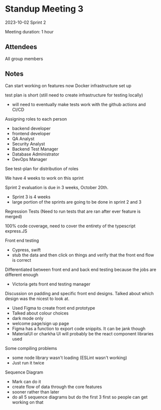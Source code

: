 # Standup Meeting 3

2023-10-02
Sprint 2

Meeting duration: 1 hour

## Attendees

All group members

## Notes

Can start working on features now
Docker infrastructure set up

test plan is short (still need to create infrastructure for testing locally)

- will need to eventually make tests work with the github actions and CI/CD

Assigning roles to each person

- backend developer
- frontend developer
- QA Analyst
- Security Analyst
- Backend Test Manager
- Database Administrator
- DevOps Manager

See test-plan for distribution of roles

We have 4 weeks to work on this sprint

Sprint 2 evaluation is due in 3 weeks, October 20th.

- Sprint 3 is 4 weeks
- large portion of the sprints are going to be done in sprint 2 and 3

Regression Tests (Need to run tests that are ran after ever feature is merged)

100% code coverage, need to cover the entirety of the typescript express.JS

Front end testing

- Cypress, swift
- stub the data and then click on things and verify that the front end flow is correct

Differentiated between front end and back end testing because the jobs are different enough

- Victoria gets front end testing manager

Discussion on padding and specific front end designs. Talked about which design was the nicest to look at.

- Used Figma to create front end prototype
- Talked about colour choices
- dark mode only
- welcome page/sign up page
- Figma has a function to export code snippits. It can be jank though
- MaterialUI or charkha UI will probably be the react component libraries used

Some compiling problems

- some node library wasn't loading (ESLint wasn't working)
- Just run it twice

Sequence Diagram

- Mark can do it
- create flow of data through the core features
- sooner rather than later
- do all 5 sequence diagrams but do the first 3 first so people can get working on that